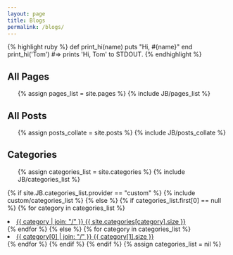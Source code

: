 ```yaml
---
layout: page
title: Blogs
permalink: /blogs/
---
```


{% highlight ruby %}
def print_hi(name)
  puts "Hi, #{name}"
end
print_hi('Tom')
#=> prints 'Hi, Tom' to STDOUT.
{% endhighlight %}

<h2>All Pages</h2>
<ul>
{% assign pages_list = site.pages %}
{% include JB/pages_list %}
</ul>


<h2> All Posts </h2>
<ul>
{% assign posts_collate = site.posts %}
{% include JB/posts_collate %}  
</ul>


<h2> Categories </h2>
<ul>
  	  {% assign categories_list = site.categories %}  
  	  {% include JB/categories_list %}
</ul>

{% if site.JB.categories_list.provider == "custom" %}
  {% include custom/categories_list %}
{% else %}
  {% if categories_list.first[0] == null %}
    {% for category in categories_list %} 
    	<li><a href="{{ BASE_PATH }}{{ site.JB.categories_path }}#{{ category }}-ref">
    		{{ category | join: "/" }} <span>{{ site.categories[category].size }}</span>
    	</a></li>
    {% endfor %}
  {% else %}
    {% for category in categories_list %} 
    	<li><a href="{{ BASE_PATH }}{{ site.JB.categories_path }}#{{ category[0] }}-ref">
    		{{ category[0] | join: "/" }} <span>{{ category[1].size }}</span>
    	</a></li>
    {% endfor %}
  {% endif %}
{% endif %}
{% assign categories_list = nil %}
